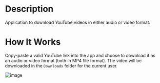 # Description
Application to download YouTube videos in either audio or video format.

# How It Works
Copy-paste a valid YouTube link into the app and choose to download it as an audio or video format (both in MP4 file format). The video will be downloaded in the `Downloads` folder for the current user.

![image](https://github.com/djomarkaram/DownloadYouTubeVideos/assets/65378783/9ef05f85-b973-4108-9beb-e15e6c469d05)
